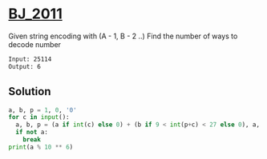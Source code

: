 # [BJ_2011](https://acmicpc.net/problem/2011)

Given string encoding with (A - 1, B - 2 ..)
Find the number of ways to decode number

```txt
Input: 25114
Output: 6
```

## Solution

```py
a, b, p = 1, 0, '0'
for c in input():
  a, b, p = (a if int(c) else 0) + (b if 9 < int(p+c) < 27 else 0), a, c
  if not a:
    break
print(a % 10 ** 6)
```
